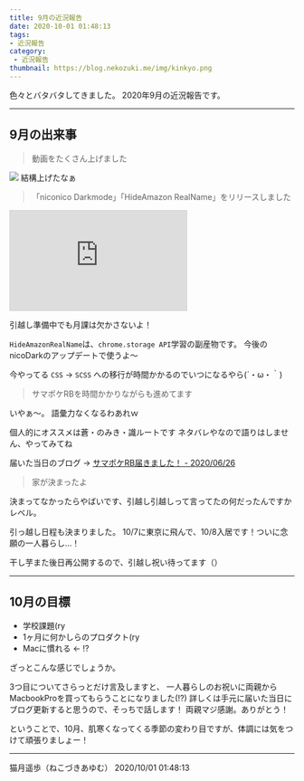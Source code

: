 ```yaml
---
title: 9月の近況報告
date: 2020-10-01 01:48:13
tags:
- 近況報告
category:
 - 近況報告
thumbnail: https://blog.nekozuki.me/img/kinkyo.png
---
```


色々とバタバタしてきました。
2020年9月の近況報告です。

<!-- more -->

---

## 9月の出来事

> 動画をたくさん上げました

![](https://cdn.discordapp.com/attachments/698652152012341323/760902334670438440/unknown.png)
結構上げたなぁ

> 「niconico Darkmode」「HideAmazon RealName」をリリースしました
<iframe width="312" height="176" src="https://ext.nicovideo.jp/thumb/sm37578183" scrolling="no" style="border:solid 1px #ccc;" frameborder="0"><a href="https://www.nicovideo.jp/watch/sm37578183">ニコニコを "ダークモード" 化する拡張機能作ってみた！</a></iframe>

引越し準備中でも月課は欠かさないよ！

`HideAmazonRealName`は、`chrome.storage API`学習の副産物です。
今後のnicoDarkのアップデートで使うよ～

今やってる `CSS` → `SCSS` への移行が時間かかるのでいつになるやら(´・ω・｀)

> サマポケRBを時間かかりながらも進めてます

いやぁ～。
語彙力なくなるわあれｗ

個人的にオススメは蒼・のみき・識ルートです
ネタバレやなので語りはしません、やってみてね

届いた当日のブログ → [サマポケRB届きました！ - 2020/06/26](http://blog.nekozuki.me/nl25/)

> 家が決まったよ

決まってなかったらやばいです、引越し引越しって言ってたの何だったんですかレベル。

引っ越し日程も決まりました。
10/7に東京に飛んで、10/8入居です！ついに念願の一人暮らし...！

干し芋また後日再公開するので、引越し祝い待ってます（）

---

## 10月の目標

- 学校課題(ry
- 1ヶ月に何かしらのプロダクト(ry
- Macに慣れる ← !?

ざっとこんな感じでしょうか。

3つ目についてさらっとだけ言及しますと、
一人暮らしのお祝いに両親からMacbookProを買ってもらうことになりました(!?)
詳しくは手元に届いた当日にブログ更新すると思うので、そっちで話します！
両親マジ感謝。ありがとう！

ということで、10月、肌寒くなってくる季節の変わり目ですが、体調には気をつけて頑張りましょー！

---

猫月遥歩（ねこづきあゆむ）
2020/10/01 01:48:13 